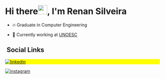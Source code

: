 <h1 align="left">Hi there<img src="https://raw.githubusercontent.com/kaueMarques/kaueMarques/master/hi.gif" width="30px">, I'm Renan Silveira</h1>

- 🔥 Graduate in Computer Engineering

- 🔭 Currently working at [UNOESC](https://www.unoesc.edu.br/)

## &nbsp;Social Links

<p align="left" style="background:yellow">

<a href="https://www.linkedin.com/in/renan-silveira-281775189/" target="_blank">
  <img align="center" src="https://img.shields.io/badge/-rec_silveira-05122A?style=flat&logo=linkedin" alt="linkedin"/>
  <p>
  <a href="https://www.instagram.com/rec_silveira/" target="_blank">
 <img align="center" src="https://img.shields.io/badge/-rec_silveira-05122A?style=flat&logo=instagram" alt="instagram"/>
</a>

</p>

<!--
**RenanCarlosSilveira/RenanCarlosSilveira** is a ✨ _special_ ✨ repository because its `README.md` (this file) appears on your GitHub profile.

Here are some ideas to get you started:

- 🔭 I’m currently working on ...
- 🌱 I’m currently learning ...
- 👯 I’m looking to collaborate on ...
- 🤔 I’m looking for help with ...
- 💬 Ask me about ...
- 📫 How to reach me: ...
- 😄 Pronouns: ...
- ⚡ Fun fact: ...
-->
